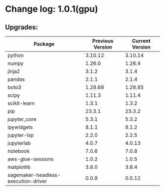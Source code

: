 # Change log: 1.0.1(gpu)

## Upgrades: 

Package | Previous Version | Current Version
---|---|---
python|3.10.12|3.10.14
numpy|1.26.0|1.26.4
jinja2|3.1.2|3.1.4
pandas|2.1.1|2.1.4
boto3|1.28.68|1.28.85
scipy|1.11.3|1.11.4
scikit-learn|1.3.1|1.3.2
pip|23.3.1|23.3.2
jupyter_core|5.3.1|5.3.2
ipywidgets|8.1.1|8.1.2
jupyter-lsp|2.2.0|2.2.5
jupyterlab|4.0.7|4.0.13
notebook|7.0.6|7.0.8
aws-glue-sessions|1.0.2|1.0.5
matplotlib|3.8.0|3.8.4
sagemaker-headless-execution-driver|0.0.9|0.0.12
